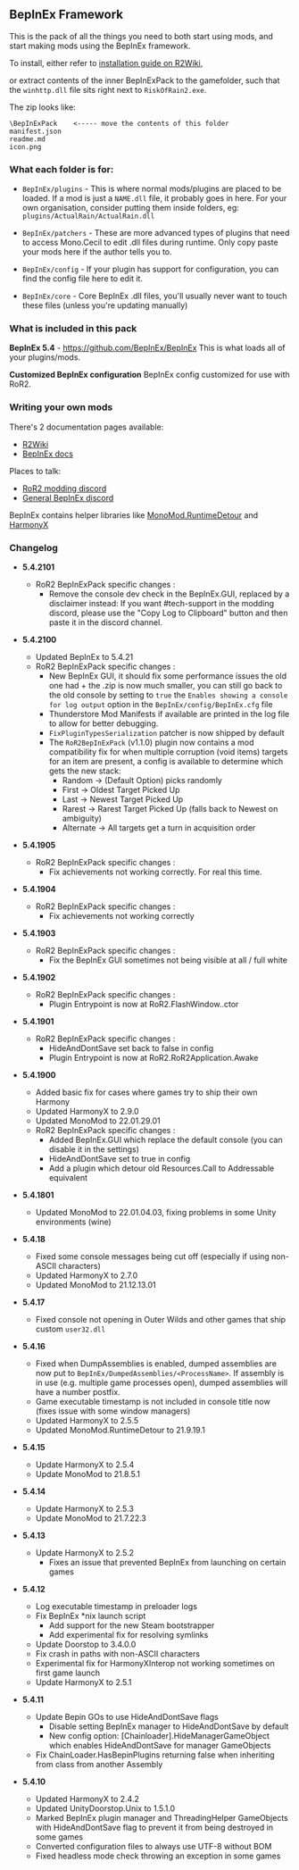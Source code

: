 ## BepInEx Framework

This is the pack of all the things you need to both start using mods, and start making mods using the BepInEx framework.

To install, either refer to [installation guide on R2Wiki](https://github.com/risk-of-thunder/R2Wiki/wiki/BepInEx),

or extract contents of the inner BepInExPack to the gamefolder, such that the `winhttp.dll` file sits right next to `RiskOfRain2.exe`.

The zip looks like:
```
\BepInExPack    <----- move the contents of this folder
manifest.json
readme.md
icon.png
```

### What each folder is for:
* `BepInEx/plugins` - This is where normal mods/plugins are placed to be loaded. If a mod is just a `NAME.dll` file, it probably goes in here. For your own organisation, consider putting them inside folders, eg: `plugins/ActualRain/ActualRain.dll`

* `BepInEx/patchers` - These are more advanced types of plugins that need to access Mono.Cecil to edit .dll files during runtime. Only copy paste your mods here if the author tells you to.

* `BepInEx/config` - If your plugin has support for configuration, you can find the config file here to edit it.

* `BepInEx/core` - Core BepInEx .dll files, you'll usually never want to touch these files (unless you're updating manually)


### What is included in this pack

**BepInEx 5.4** - https://github.com/BepInEx/BepInEx
This is what loads all of your plugins/mods. 

**Customized BepInEx configuration**
BepInEx config customized for use with RoR2.

### Writing your own mods

There's 2 documentation pages available:

* [R2Wiki](https://risk-of-thunder.github.io/R2Wiki/)
* [BepInEx docs](https://docs.bepinex.dev/)

Places to talk:
* [RoR2 modding discord](https://discord.gg/5MbXZvd)
* [General BepInEx discord](https://discord.gg/MpFEDAg)


BepInEx contains helper libraries like [MonoMod.RuntimeDetour](https://github.com/MonoMod/MonoMod/blob/master/README-RuntimeDetour.md) and [HarmonyX](https://github.com/BepInEx/HarmonyX/wiki)

### Changelog
* **5.4.2101**
	* RoR2 BepInExPack specific changes :
		* Remove the console dev check in the BepInEx.GUI, replaced by a disclaimer instead: If you want #tech-support in the modding discord, please use the "Copy Log to Clipboard" button and then paste it in the discord channel.

* **5.4.2100**
    * Updated BepInEx to 5.4.21
	* RoR2 BepInExPack specific changes :
		* New BepInEx GUI, it should fix some performance issues the old one had + the .zip is now much smaller, you can still go back to the old console by setting to `true` the `Enables showing a console for log output` option in the `BepInEx/config/BepInEx.cfg` file
		* Thunderstore Mod Manifests if available are printed in the log file to allow for better debugging.
		* `FixPluginTypesSerialization` patcher is now shipped by default
		* The `RoR2BepInExPack` (v1.1.0) plugin now contains a mod compatibility fix for when multiple corruption (void items) targets for an item are present, a config is available to determine which gets the new stack:
			* Random -> (Default Option) picks randomly
			* First -> Oldest Target Picked Up
			* Last -> Newest Target Picked Up
			* Rarest -> Rarest Target Picked Up (falls back to Newest on ambiguity)
			* Alternate -> All targets get a turn in acquisition order

* **5.4.1905**
	* RoR2 BepInExPack specific changes :
		* Fix achievements not working correctly. For real this time.

* **5.4.1904**
	* RoR2 BepInExPack specific changes :
		* Fix achievements not working correctly

* **5.4.1903**
	* RoR2 BepInExPack specific changes :
		* Fix the BepInEx GUI sometimes not being visible at all / full white

* **5.4.1902**
	* RoR2 BepInExPack specific changes :
		* Plugin Entrypoint is now at RoR2.FlashWindow..ctor

* **5.4.1901**
	* RoR2 BepInExPack specific changes :
	    * HideAndDontSave set back to false in config
		* Plugin Entrypoint is now at RoR2.RoR2Application.Awake

* **5.4.1900**
    * Added basic fix for cases where games try to ship their own Harmony
	* Updated HarmonyX to 2.9.0
	* Updated MonoMod to 22.01.29.01
	* RoR2 BepInExPack specific changes :
	    * Added BepInEx.GUI which replace the default console (you can disable it in the settings)
	    * HideAndDontSave set to true in config
	    * Add a plugin which detour old Resources.Call to Addressable equivalent

* **5.4.1801**
    * Updated MonoMod to 22.01.04.03, fixing problems in some Unity environments (wine)

* **5.4.18**
    * Fixed some console messages being cut off (especially if using non-ASCII characters)
    * Updated HarmonyX to 2.7.0
    * Updated MonoMod to 21.12.13.01

* **5.4.17**
    * Fixed console not opening in Outer Wilds and other games that ship custom `user32.dll`

* **5.4.16**
    * Fixed when DumpAssemblies is enabled, dumped assemblies are now put to `BepInEx/DumpedAssemblies/<ProcessName>`. If assembly is in use (e.g. multiple game processes open), dumped assemblies will have a number postfix.
    * Game executable timestamp is not included in console title now (fixes issue with some window managers)
    * Updated HarmonyX to 2.5.5
    * Updated MonoMod.RuntimeDetour to 21.9.19.1

* **5.4.15**
    * Update HarmonyX to 2.5.4
    * Update MonoMod to 21.8.5.1
 
* **5.4.14**
    * Update HarmonyX to 2.5.3
    * Update MonoMod to 21.7.22.3

* **5.4.13**
    * Update HarmonyX to 2.5.2
        * Fixes an issue that prevented BepInEx from launching on certain games

* **5.4.12**
    * Log executable timestamp in preloader logs
    * Fix BepInEx *nix launch script
        * Add support for the new Steam bootstrapper
        * Add experimental fix for resolving symlinks
    * Update Doorstop to 3.4.0.0
    * Fix crash in paths with non-ASCII characters
    * Experimental fix for HarmonyXInterop not working sometimes on first game launch
    * Update HarmonyX to 2.5.1

* **5.4.11**
    * Update Bepin GOs to use HideAndDontSave flags
        * Disable setting BepInEx manager to HideAndDontSave by default
        * New config option: [Chainloader].HideManagerGameObject which enables HideAndDontSave for manager GameObjects
    * Fix ChainLoader.HasBepinPlugins returning false when inheriting from class from another Assembly

* **5.4.10**
    * Updated HarmonyX to 2.4.2
    * Updated UnityDoorstop.Unix to 1.5.1.0
    * Marked BepInEx plugin manager and ThreadingHelper GameObjects with HideAndDontSave flag to prevent it from being destroyed in some games
    * Converted configuration files to always use UTF-8 without BOM
    * Fixed headless mode check throwing an exception in some games
